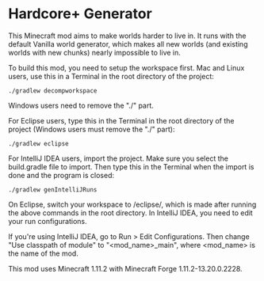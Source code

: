 # Hardcore+ Generator
This Minecraft mod aims to make worlds harder to live in. It runs with the default Vanilla world generator, which makes all new worlds (and existing worlds with new chunks) nearly impossible to live in.

To build this mod, you need to setup the workspace first. Mac and Linux users, use this in a Terminal in the root directory of the project:

`./gradlew decompworkspace`

Windows users need to remove the "./" part.

For Eclipse users, type this in the Terminal in the root directory of the project (Windows users must remove the "./" part):

`./gradlew eclipse`

For IntelliJ IDEA users, import the project. Make sure you select the build.gradle file to import. Then type this in the Terminal when the import is done and the program is closed:

`./gradlew genIntelliJRuns`

On Eclipse, switch your workspace to /eclipse/, which is made after running the above commands in the root directory. In IntelliJ IDEA, you need to edit your run configurations.

If you're using IntelliJ IDEA, go to Run > Edit Configurations. Then change "Use classpath of module" to "<mod_name>_main", where <mod_name> is the name of the mod.

This mod uses Minecraft 1.11.2 with Minecraft Forge 1.11.2-13.20.0.2228.